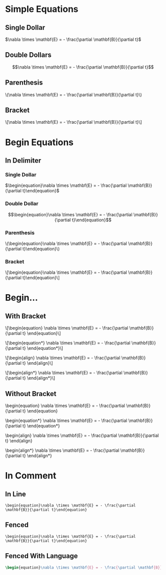 # Simple Equations #

## Single Dollar ##

$\nabla \times \mathbf{E} = - \frac{\partial \mathbf{B}}{\partial t}$

## Double Dollars ##

$$\nabla \times \mathbf{E} = - \frac{\partial \mathbf{B}}{\partial t}$$

## Parenthesis ##

\\(\nabla \times \mathbf{E} = - \frac{\partial \mathbf{B}}{\partial t}\\)

## Bracket ##

\\[\nabla \times \mathbf{E} = - \frac{\partial \mathbf{B}}{\partial t}\\]

# Begin Equations #

## In Delimiter ##

### Single Dollar ###

$\begin{equation}\nabla \times \mathbf{E} = - \frac{\partial \mathbf{B}}{\partial t}\end{equation}$

### Double Dollar ###

$$\begin{equation}\nabla \times \mathbf{E} = - \frac{\partial \mathbf{B}}{\partial t}\end{equation}$$

### Parenthesis ###

\\(\begin{equation}\nabla \times \mathbf{E} = - \frac{\partial \mathbf{B}}{\partial t}\end{equation}\\)

### Bracket ###

\\[\begin{equation}\nabla \times \mathbf{E} = - \frac{\partial \mathbf{B}}{\partial t}\end{equation}\\]

# Begin... #

## With Bracket ##


\\[\begin{equation}
\nabla \times \mathbf{E} = - \frac{\partial \mathbf{B}}{\partial t}
\end{equation}\\]

\\[\begin{equation*}
\nabla \times \mathbf{E} = - \frac{\partial \mathbf{B}}{\partial t}
\end{equation*}\\]

\\[\begin{align}
\nabla \times \mathbf{E} = - \frac{\partial \mathbf{B}}{\partial t}
\end{align}\\]

\\[\begin{align*}
\nabla \times \mathbf{E} = - \frac{\partial \mathbf{B}}{\partial t}
\end{align*}\\]

## Without Bracket ##

\begin{equation}
\nabla \times \mathbf{E} = - \frac{\partial \mathbf{B}}{\partial t}
\end{equation}

\begin{equation*}
\nabla \times \mathbf{E} = - \frac{\partial \mathbf{B}}{\partial t}
\end{equation*}

\begin{align}
\nabla \times \mathbf{E} = - \frac{\partial \mathbf{B}}{\partial t}
\end{align}

\begin{align*}
\nabla \times \mathbf{E} = - \frac{\partial \mathbf{B}}{\partial t}
\end{align*}

# In Comment #

## In Line

`\begin{equation}\nabla \times \mathbf{E} = - \frac{\partial \mathbf{B}}{\partial t}\end{equation}`

## Fenced ##


```
\begin{equation}\nabla \times \mathbf{E} = - \frac{\partial \mathbf{B}}{\partial t}\end{equation}
```

## Fenced With Language ##

```latex
\begin{equation}\nabla \times \mathbf{E} = - \frac{\partial \mathbf{B}}{\partial t}\end{equation}
```

